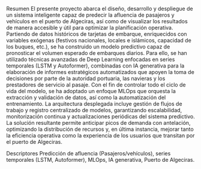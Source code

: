 Resumen
El presente proyecto abarca el diseño, desarrollo y despliegue de un sistema inteligente capaz de predecir la afluencia de pasajeros y vehículos en el puerto de Algeciras, así como de visualizar los resultados de manera accesible y útil para optimizar la planificación operativa. Partiendo de datos históricos de tarjetas de embarque, enriquecidos con variables exógenas (festivos nacionales, locales e islámicos, capacidad de los buques, etc.), se ha construido un modelo predictivo capaz de pronosticar el volumen esperado de embarques diarios. Para ello, se han utilizado técnicas avanzadas de Deep Learning enfocadas en series temporales (LSTM y Autoformer), combinadas con IA generativa para la elaboración de informes estratégicos automatizados que apoyen la toma de decisiones por parte de la autoridad portuaria, las navieras y los prestadores de servicio al pasaje. Con el fin de controlar todo el ciclo de vida del modelo, se ha adoptado un enfoque MLOps que orquesta la extracción y validación de datos, así como la automatización del entrenamiento. La arquitectura desplegada incluye gestión de flujos de trabajo y registro centralizado de modelos, garantizando escalabilidad, monitorización continua y actualizaciones periódicas del sistema predictivo. La solución resultante permite anticipar picos de demanda con antelación, optimizando la distribución de recursos y, en última instancia, mejorar tanto la eficiencia operativa como la experiencia de los usuarios que transitan por el puerto de Algeciras.


Descriptores
Predicción de afluencia (Pasajeros/vehículos), series temporales (LSTM, Autoformer), MLOps, IA generativa, Puerto de Algeciras.
